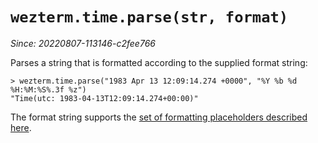 # `wezterm.time.parse(str, format)`

*Since: 20220807-113146-c2fee766*

Parses a string that is formatted according to the supplied format string:

```
> wezterm.time.parse("1983 Apr 13 12:09:14.274 +0000", "%Y %b %d %H:%M:%S%.3f %z")
"Time(utc: 1983-04-13T12:09:14.274+00:00)"
```

The format string supports the [set of formatting placeholders described here](https://docs.rs/chrono/latest/chrono/format/strftime/index.html).

